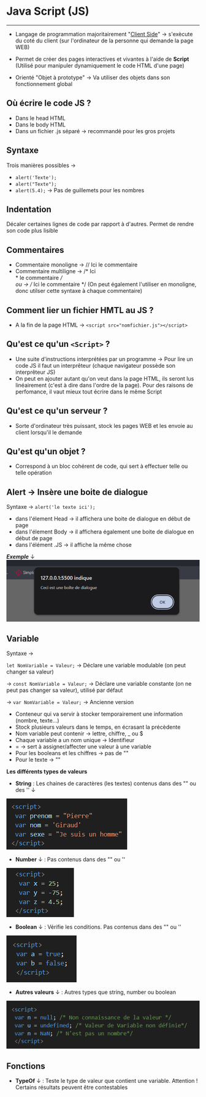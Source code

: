 # Java Script (JS)
---
- Langage de programmation majoritairement "<u>Client Side</u>" →
s'exècute du coté du client (sur l'ordinateur de la personne qui demande la page WEB)

- Permet de créer des pages interactives et vivantes à l'aide de **Script** (Utilisé pour manipuler dynamiquement le code HTML d'une page)

- Orienté "Objet à prototype" → Va utiliser des objets dans son fonctionnement global



## Où écrire le code JS ?
- Dans le head HTML
- Dans le body HTML
- Dans un fichier .js séparé → recommandé pour les gros projets



## Syntaxe 
Trois manières possibles → 
- `alert('Texte');`
- `alert("Texte");`
- `alert(5.4);` → Pas de guillemets pour les nombres



## Indentation 
Décaler certaines lignes de code par rapport à d'autres. Permet de rendre son code plus lisible



## Commentaires 
- Commentaire monoligne → // Ici le commentaire
- Commentaire multiligne → /* Ici  
                            * le commentaire */   
                    ou →  /* Ici le commentaire */
(On peut également l'utiliser en monoligne, donc utilser cette syntaxe à chaque commentaire)



## Comment lier un fichier HMTL au JS ?
- A la fin de la page HTML → `<script src="nomfichier.js"></script>`



## Qu'est ce qu'un `<Script>` ?
- Une suite d'instructions interprétées par un programme → 
Pour lire un code JS il faut un interprêteur (chaque navigateur possède son interprêteur JS)
- On peut en ajouter autant qu'on veut dans la page HTML, ils seront lus linéairement (c'est à dire dans l'ordre de la page). Pour des raisons de perfomance, il vaut mieux tout écrire dans le même Script



## Qu'est ce qu'un serveur ? 
- Sorte d'ordinateur très puissant, stock les pages WEB et les envoie au client lorsqu'il le demande



## Qu'est qu'un objet ?
- Correspond à un bloc cohérent de code, qui sert à effectuer telle ou telle opération



## Alert → Insère une boite de dialogue
Syntaxe → `alert('le texte ici');`
- dans l'élement Head → il affichera une boite de dialogue en début de page
- dans l'élement Body → il affichera également une boite de dialogue en début de page
- dans l'élément .JS → il affiche la même chose

***Exemple*** ↓
![alt text](image-1.png)



## Variable 
Syntaxe →

 `let NomVariable = Valeur;` → Déclare une variable modulable (on peut changer sa valeur)

 → `const NomVariable = Valeur;` → Déclare une variable constante (on ne peut pas changer sa valeur), utilisé par défaut

 → `var NomVariable = Valeur;` → Ancienne version


- Conteneur qui va servir à stocker temporairement une information (nombre, texte...)
- Stock plusieurs valeurs dans le temps, en écrasant la précèdente
- Nom variable peut contenir → lettre, chiffre, _ ou $
- Chaque variable a un nom unique → Identifieur
- = → sert à assigner/affecter une valeur à une variable
- Pour les booleans et les chiffres → pas de ""
- Pour le texte → ""



**Les différents types de valeurs**
- **String** : Les chaines de caractères (les textes) contenus dans des "" ou des '' ↓

![alt text](image-4.png)


- **Number** ↓ : Pas contenus dans des "" ou ''

![alt text](image-3.png)


- **Boolean** ↓ : Vérifie les conditions. Pas contenus dans des "" ou '' 

![alt text](image-5.png)


- **Autres valeurs** ↓ : Autres types que string, number ou boolean 

![alt text](image-6.png)



## Fonctions 

- **TypeOf** ↓ : Teste le type de valeur que contient une variable.
Attention ! Certains résultats peuvent être contestables

<!-- Arrêté à la vidéo 8/65 → Pierre Giraud -->

